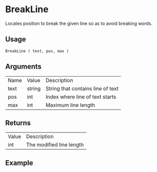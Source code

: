 # BreakLine

Locates position to break the given line so as to avoid breaking words.

## Usage

`BreakLine ( text, pos, max )`

## Arguments

<table>
  <tr>
    <td>Name</td>
    <td>Value</td>
    <td>Description</td>
  </tr>
  <tr>
    <td>text</td>
    <td>string</td>
    <td>String that contains line of text</td>
  </tr>
  <tr>
    <td>pos</td>
    <td>int</td>
    <td>Index where line of text starts</td>
  </tr>
  <tr>
    <td>max</td>
    <td>int</td>
    <td>Maximum line length</td>
  </tr>
</table>


## Returns

<table>
  <tr>
    <td>Value</td>
    <td>Description</td>
  </tr>
  <tr>
    <td>int</td>
    <td>The modified line length</td>
  </tr>
</table>


## Example

